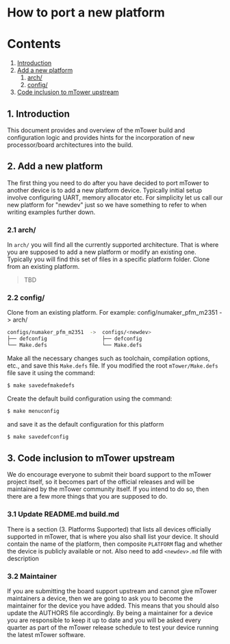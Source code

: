 # How to port a new platform

# Contents
1. [Introduction](#1-introduction)
2. [Add a new platform](#2-add-a-new-platform)
    1. [arch/<newdev>](#2-1-arch-newdev)
    2. [config/<newdev>](#2-2-config-newdev)
3. [Code inclusion to mTower upstream](#3-code-inclusion-to-mtower-upstream)

## 1. Introduction
This document provides and overview of the mTower build and configuration logic
and provides hints for the incorporation of new processor/board architectures
into the build.

## 2. Add a new platform
The first thing you need to do after you have decided to port mTower to another
device is to add a new platform device. Typically initial setup involve
configuring UART, memory allocator etc. For simplicity let us call our new
platform for "newdev" just so we have something to refer to when writing
examples further down.

### 2.1 arch/<newdev>

In `arch/` you will find all the currently supported architecture. That is where you
are supposed to add a new platform or modify an existing one. Typically you will
find this set of files in a specific platform folder. Clone from an existing
platform.

> TBD

### 2.2 config/<newdev>
Clone from an existing platform.
For example: config/numaker_pfm_m2351 -> arch/<newdev>

```sh
configs/numaker_pfm_m2351  ->  configs/<newdev>
├── defconfig                  ├── defconfig
└── Make.defs                  └── Make.defs
```

Make all the necessary changes such as toolchain, compilation options, etc.,
and save this `Make.defs` file. If you modified the root `mTower/Make.defs`
file save it using the command:

```sh
$ make savedefmakedefs
```

Create the default build configuration using the command:

```sh
$ make menuconfig
```
and save it as the default configuration for this platform

```sh
$ make savedefconfig

```

## 3. Code inclusion to mTower upstream
We do encourage everyone to submit their board support to the mTower project
itself, so it becomes part of the official releases and will be maintained by
the mTower community itself. If you intend to do so, then there are a few more
things that you are supposed to do.


### 3.1 Update README.md build.md

There is a section (3. Platforms Supported) that lists all devices officially
supported in mTower, that is where you also shall list your device. It should
contain the name of the platform, then composite `PLATFORM` flag and whether the
device is publicly available or not. Also need to add `<newdev>.md` file with
description

### 3.2 Maintainer
If you are submitting the board support upstream and cannot give mTower
maintainers a device, then we are going to ask you to become the maintainer for
the device you have added. This means that you should also update the AUTHORS
file accordingly. By being a maintainer for a device you are responsible to
keep it up to date and you will be asked every quarter as part of the mTower
release schedule to test your device running the latest mTower software.

[README.md]: ../README.md
[build.md]: build.md
